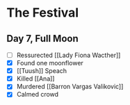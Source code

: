# The Festival

## Day 7, Full Moon

- [ ] Ressurected [[Lady Fiona Wacther]]
- [x] Found one moonflower
- [x] [[Tuush]] Speach
- [x] Killed [[Ana]]
- [x] Murdered [[Barron Vargas Valikovic]]
- [x] Calmed crowd